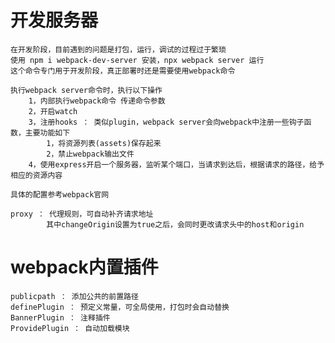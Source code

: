 <!--
 * @Author: your name
 * @Date: 2021-05-15 00:49:46
 * @LastEditTime: 2021-05-20 11:30:21
 * @LastEditors: Please set LastEditors
 * @Description: In User Settings Edit
 * @FilePath: \site\前端学习\笔记\webpack\webpack常用扩展\笔记.md
-->
# 开发服务器
    在开发阶段，目前遇到的问题是打包，运行，调试的过程过于繁琐
    使用 npm i webpack-dev-server 安装，npx webpack server 运行
    这个命令专门用于开发阶段，真正部署时还是需要使用webpack命令

    执行webpack server命令时，执行以下操作
        1，内部执行webpack命令 传递命令参数
        2，开启watch
        3，注册hooks ： 类似plugin，webpack server会向webpack中注册一些钩子函数，主要功能如下
            1，将资源列表(assets)保存起来
            2，禁止webpack输出文件
        4，使用express开启一个服务器，监听某个端口，当请求到达后，根据请求的路径，给予相应的资源内容

    具体的配置参考webpack官网

    proxy ： 代理规则，可自动补齐请求地址
            其中changeOrigin设置为true之后，会同时更改请求头中的host和origin

# webpack内置插件
    publicpath ： 添加公共的前置路径
    definePlugin ： 预定义常量，可全局使用，打包时会自动替换
    BannerPlugin ： 注释插件
    ProvidePlugin ： 自动加载模块